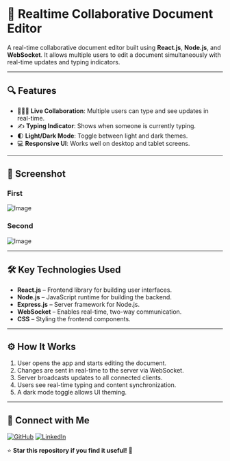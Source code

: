# 📝 Realtime Collaborative Document Editor

A real-time collaborative document editor built using **React.js**, **Node.js**, and **WebSocket**. It allows multiple users to edit a document simultaneously with real-time updates and typing indicators.  

---

## 🔍 Features

- 🧑‍🤝‍🧑 **Live Collaboration**: Multiple users can type and see updates in real-time.
- ✍️ **Typing Indicator**: Shows when someone is currently typing.
- 🌓 **Light/Dark Mode**: Toggle between light and dark themes.
- 💻 **Responsive UI**: Works well on desktop and tablet screens.

---

## 📸 Screenshot


### First
![Image](https://github.com/user-attachments/assets/e109938d-38c3-4c4e-aa3f-71f6582cd174)
### Second
![Image](https://github.com/user-attachments/assets/ce299d5d-1289-4b47-b1e7-6dc3a94148f0)

---

## 🛠️ Key Technologies Used

- **React.js** – Frontend library for building user interfaces.
- **Node.js** – JavaScript runtime for building the backend.
- **Express.js** – Server framework for Node.js.
- **WebSocket** – Enables real-time, two-way communication.
- **CSS** – Styling the frontend components.

---

## ⚙️ How It Works

1. User opens the app and starts editing the document.
2. Changes are sent in real-time to the server via WebSocket.
3. Server broadcasts updates to all connected clients.
4. Users see real-time typing and content synchronization.
5. A dark mode toggle allows UI theming.

---

## 📢 Connect with Me
[![GitHub](https://img.shields.io/badge/GitHub-black?logo=github&logoColor=white)](https://github.com/Adnaan-dev)
[![LinkedIn](https://img.shields.io/badge/LinkedIn-blue?logo=linkedin&logoColor=white)](https://www.linkedin.com/in/jan-adnan-farooq-b216b7321/)

⭐ **Star this repository if you find it useful!** 🚀
